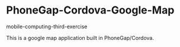 # PhoneGap-Cordova-Google-Map
mobile-computing-third-exercise

This is a google map application built in PhoneGap/Cordova.
